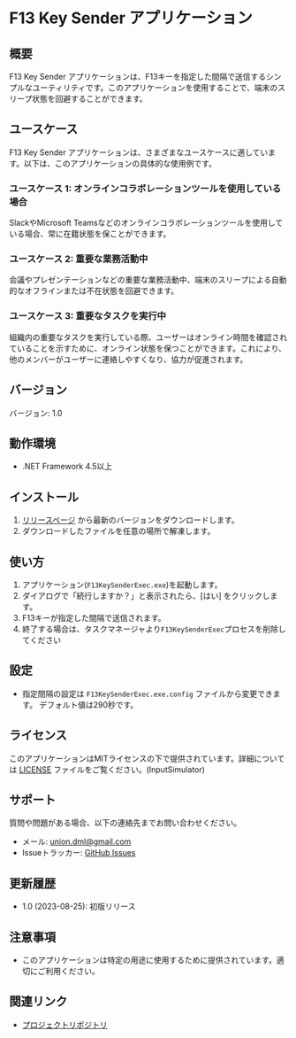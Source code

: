 # F13 Key Sender アプリケーション

## 概要
F13 Key Sender アプリケーションは、F13キーを指定した間隔で送信するシンプルなユーティリティです。このアプリケーションを使用することで、端末のスリープ状態を回避することができます。

## ユースケース

F13 Key Sender アプリケーションは、さまざまなユースケースに適しています。以下は、このアプリケーションの具体的な使用例です。

### ユースケース 1: オンラインコラボレーションツールを使用している場合

SlackやMicrosoft Teamsなどのオンラインコラボレーションツールを使用している場合、常に在籍状態を保ことができます。

### ユースケース 2: 重要な業務活動中

会議やプレゼンテーションなどの重要な業務活動中、端末のスリープによる自動的なオフラインまたは不在状態を回避できます。

### ユースケース 3: 重要なタスクを実行中

組織内の重要なタスクを実行している際、ユーザーはオンライン時間を確認されていることを示すために、オンライン状態を保つことができます。これにより、他のメンバーがユーザーに連絡しやすくなり、協力が促進されます。

## バージョン
バージョン: 1.0

## 動作環境
- .NET Framework 4.5以上

## インストール
1. [リリースページ](https://github.com/yutaka-art/Samples/blob/main/F13KeySenderExec/releases/F13KeySenderExec.zip) から最新のバージョンをダウンロードします。
2. ダウンロードしたファイルを任意の場所で解凍します。

## 使い方
1. アプリケーション(`F13KeySenderExec.exe`)を起動します。
2. ダイアログで「続行しますか？」と表示されたら、[はい] をクリックします。
3. F13キーが指定した間隔で送信されます。
4. 終了する場合は、タスクマネージャより`F13KeySenderExec`プロセスを削除してください
## 設定
- 指定間隔の設定は `F13KeySenderExec.exe.config` ファイルから変更できます。 デフォルト値は290秒です。

## ライセンス
このアプリケーションはMITライセンスの下で提供されています。詳細については [LICENSE](LICENSE) ファイルをご覧ください。(InputSimulator)

## サポート
質問や問題がある場合、以下の連絡先までお問い合わせください。

- メール: union.dml@gmail.com
- Issueトラッカー: [GitHub Issues](https://github.com/yutaka-art/Samples/issues)

## 更新履歴
- 1.0 (2023-08-25): 初版リリース

## 注意事項
- このアプリケーションは特定の用途に使用するために提供されています。適切にご利用ください。

## 関連リンク
- [プロジェクトリポジトリ](https://github.com/yutaka-art/Samples/)
